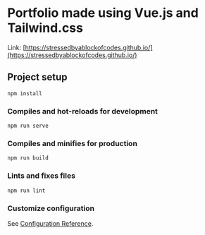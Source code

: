 # Portfolio made using Vue.js and Tailwind.css

Link: [https://stressedbyablockofcodes.github.io/](https://stressedbyablockofcodes.github.io/)

## Project setup
```
npm install
```

### Compiles and hot-reloads for development
```
npm run serve
```

### Compiles and minifies for production
```
npm run build
```

### Lints and fixes files
```
npm run lint
```

### Customize configuration
See [Configuration Reference](https://cli.vuejs.org/config/).
